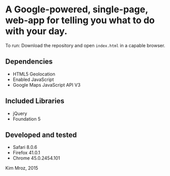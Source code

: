# A Google-powered, single-page, web-app for telling you what to do with your day.

To run: Download the repository and open `index.html` in a capable browser.

## Dependencies
* HTML5 Geolocation
* Enabled JavaScript
* Google Maps JavaScript API V3

## Included Libraries
* jQuery
* Foundation 5

## Developed and tested 
* Safari 8.0.6
* Firefox 41.0.1
* Chrome 45.0.2454.101

Kim Mroz, 2015